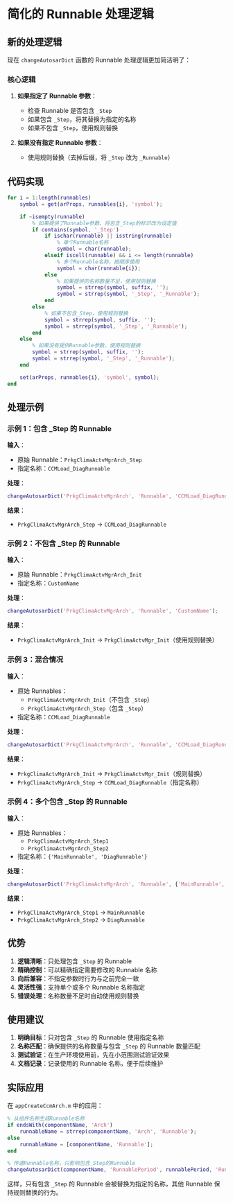 # 简化的 Runnable 处理逻辑

## 新的处理逻辑

现在 `changeAutosarDict` 函数的 Runnable 处理逻辑更加简洁明了：

### 核心逻辑

1. **如果指定了 Runnable 参数**：

   - 检查 Runnable 是否包含 `_Step`
   - 如果包含 `_Step`，将其替换为指定的名称
   - 如果不包含 `_Step`，使用规则替换

2. **如果没有指定 Runnable 参数**：
   - 使用规则替换（去掉后缀，将 `_Step` 改为 `_Runnable`）

## 代码实现

```matlab
for i = 1:length(runnables)
    symbol = get(arProps, runnables{i}, 'symbol');

    if ~isempty(runnable)
        % 如果提供了Runnable参数，将包含_Step的标识改为设定值
        if contains(symbol, '_Step')
            if ischar(runnable) || isstring(runnable)
                % 单个Runnable名称
                symbol = char(runnable);
            elseif iscell(runnable) && i <= length(runnable)
                % 多个Runnable名称，按顺序使用
                symbol = char(runnable{i});
            else
                % 如果提供的名称数量不足，使用规则替换
                symbol = strrep(symbol, suffix, '');
                symbol = strrep(symbol, '_Step', '_Runnable');
            end
        else
            % 如果不包含_Step，使用规则替换
            symbol = strrep(symbol, suffix, '');
            symbol = strrep(symbol, '_Step', '_Runnable');
        end
    else
        % 如果没有提供Runnable参数，使用规则替换
        symbol = strrep(symbol, suffix, '');
        symbol = strrep(symbol, '_Step', '_Runnable');
    end

    set(arProps, runnables{i}, 'symbol', symbol);
end
```

## 处理示例

### 示例 1：包含 \_Step 的 Runnable

**输入**：

- 原始 Runnable：`PrkgClimaActvMgrArch_Step`
- 指定名称：`CCMLoad_DiagRunnable`

**处理**：

```matlab
changeAutosarDict('PrkgClimaActvMgrArch', 'Runnable', 'CCMLoad_DiagRunnable');
```

**结果**：

- `PrkgClimaActvMgrArch_Step` → `CCMLoad_DiagRunnable`

### 示例 2：不包含 \_Step 的 Runnable

**输入**：

- 原始 Runnable：`PrkgClimaActvMgrArch_Init`
- 指定名称：`CustomName`

**处理**：

```matlab
changeAutosarDict('PrkgClimaActvMgrArch', 'Runnable', 'CustomName');
```

**结果**：

- `PrkgClimaActvMgrArch_Init` → `PrkgClimaActvMgr_Init`（使用规则替换）

### 示例 3：混合情况

**输入**：

- 原始 Runnables：
  - `PrkgClimaActvMgrArch_Init`（不包含 `_Step`）
  - `PrkgClimaActvMgrArch_Step`（包含 `_Step`）
- 指定名称：`CCMLoad_DiagRunnable`

**处理**：

```matlab
changeAutosarDict('PrkgClimaActvMgrArch', 'Runnable', 'CCMLoad_DiagRunnable');
```

**结果**：

- `PrkgClimaActvMgrArch_Init` → `PrkgClimaActvMgr_Init`（规则替换）
- `PrkgClimaActvMgrArch_Step` → `CCMLoad_DiagRunnable`（指定名称）

### 示例 4：多个包含 \_Step 的 Runnable

**输入**：

- 原始 Runnables：
  - `PrkgClimaActvMgrArch_Step1`
  - `PrkgClimaActvMgrArch_Step2`
- 指定名称：`{'MainRunnable', 'DiagRunnable'}`

**处理**：

```matlab
changeAutosarDict('PrkgClimaActvMgrArch', 'Runnable', {'MainRunnable', 'DiagRunnable'});
```

**结果**：

- `PrkgClimaActvMgrArch_Step1` → `MainRunnable`
- `PrkgClimaActvMgrArch_Step2` → `DiagRunnable`

## 优势

1. **逻辑清晰**：只处理包含 `_Step` 的 Runnable
2. **精确控制**：可以精确指定需要修改的 Runnable 名称
3. **向后兼容**：不指定参数时行为与之前完全一致
4. **灵活性强**：支持单个或多个 Runnable 名称指定
5. **错误处理**：名称数量不足时自动使用规则替换

## 使用建议

1. **明确目标**：只对包含 `_Step` 的 Runnable 使用指定名称
2. **名称匹配**：确保提供的名称数量与包含 `_Step` 的 Runnable 数量匹配
3. **测试验证**：在生产环境使用前，先在小范围测试验证效果
4. **文档记录**：记录使用的 Runnable 名称，便于后续维护

## 实际应用

在 `appCreateCcmArch.m` 中的应用：

```matlab
% 从组件名称生成Runnable名称
if endsWith(componentName, 'Arch')
    runnableName = strrep(componentName, 'Arch', 'Runnable');
else
    runnableName = [componentName, 'Runnable'];
end

% 传递Runnable名称，只影响包含_Step的Runnable
changeAutosarDict(componentName, 'RunnablePeriod', runnablePeriod, 'Runnable', runnableName);
```

这样，只有包含 `_Step` 的 Runnable 会被替换为指定的名称，其他 Runnable 保持规则替换的行为。
